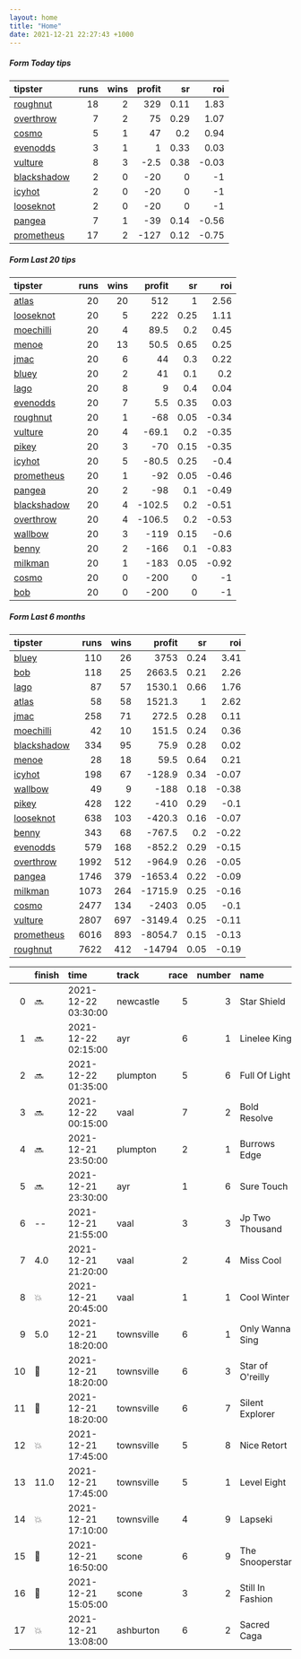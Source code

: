 ```yaml
---   
layout: home  
title: "Home"   
date: 2021-12-21 22:27:43 +1000  
---   
```



##### Form Today tips   

| tipster                                                         |   runs |   wins |   profit |   sr |   roi |
|:----------------------------------------------------------------|-------:|-------:|---------:|-----:|------:|
| [roughnut](https://mrwayneo.github.io/tips/roughnut.html)       |     18 |      2 |    329   | 0.11 |  1.83 |
| [overthrow](https://mrwayneo.github.io/tips/overthrow.html)     |      7 |      2 |     75   | 0.29 |  1.07 |
| [cosmo](https://mrwayneo.github.io/tips/cosmo.html)             |      5 |      1 |     47   | 0.2  |  0.94 |
| [evenodds](https://mrwayneo.github.io/tips/evenodds.html)       |      3 |      1 |      1   | 0.33 |  0.03 |
| [vulture](https://mrwayneo.github.io/tips/vulture.html)         |      8 |      3 |     -2.5 | 0.38 | -0.03 |
| [blackshadow](https://mrwayneo.github.io/tips/blackshadow.html) |      2 |      0 |    -20   | 0    | -1    |
| [icyhot](https://mrwayneo.github.io/tips/icyhot.html)           |      2 |      0 |    -20   | 0    | -1    |
| [looseknot](https://mrwayneo.github.io/tips/looseknot.html)     |      2 |      0 |    -20   | 0    | -1    |
| [pangea](https://mrwayneo.github.io/tips/pangea.html)           |      7 |      1 |    -39   | 0.14 | -0.56 |
| [prometheus](https://mrwayneo.github.io/tips/prometheus.html)   |     17 |      2 |   -127   | 0.12 | -0.75 |

##### Form Last 20 tips   

| tipster                                                         |   runs |   wins |   profit |   sr |   roi |
|:----------------------------------------------------------------|-------:|-------:|---------:|-----:|------:|
| [atlas](https://mrwayneo.github.io/tips/atlas.html)             |     20 |     20 |    512   | 1    |  2.56 |
| [looseknot](https://mrwayneo.github.io/tips/looseknot.html)     |     20 |      5 |    222   | 0.25 |  1.11 |
| [moechilli](https://mrwayneo.github.io/tips/moechilli.html)     |     20 |      4 |     89.5 | 0.2  |  0.45 |
| [menoe](https://mrwayneo.github.io/tips/menoe.html)             |     20 |     13 |     50.5 | 0.65 |  0.25 |
| [jmac](https://mrwayneo.github.io/tips/jmac.html)               |     20 |      6 |     44   | 0.3  |  0.22 |
| [bluey](https://mrwayneo.github.io/tips/bluey.html)             |     20 |      2 |     41   | 0.1  |  0.2  |
| [lago](https://mrwayneo.github.io/tips/lago.html)               |     20 |      8 |      9   | 0.4  |  0.04 |
| [evenodds](https://mrwayneo.github.io/tips/evenodds.html)       |     20 |      7 |      5.5 | 0.35 |  0.03 |
| [roughnut](https://mrwayneo.github.io/tips/roughnut.html)       |     20 |      1 |    -68   | 0.05 | -0.34 |
| [vulture](https://mrwayneo.github.io/tips/vulture.html)         |     20 |      4 |    -69.1 | 0.2  | -0.35 |
| [pikey](https://mrwayneo.github.io/tips/pikey.html)             |     20 |      3 |    -70   | 0.15 | -0.35 |
| [icyhot](https://mrwayneo.github.io/tips/icyhot.html)           |     20 |      5 |    -80.5 | 0.25 | -0.4  |
| [prometheus](https://mrwayneo.github.io/tips/prometheus.html)   |     20 |      1 |    -92   | 0.05 | -0.46 |
| [pangea](https://mrwayneo.github.io/tips/pangea.html)           |     20 |      2 |    -98   | 0.1  | -0.49 |
| [blackshadow](https://mrwayneo.github.io/tips/blackshadow.html) |     20 |      4 |   -102.5 | 0.2  | -0.51 |
| [overthrow](https://mrwayneo.github.io/tips/overthrow.html)     |     20 |      4 |   -106.5 | 0.2  | -0.53 |
| [wallbow](https://mrwayneo.github.io/tips/wallbow.html)         |     20 |      3 |   -119   | 0.15 | -0.6  |
| [benny](https://mrwayneo.github.io/tips/benny.html)             |     20 |      2 |   -166   | 0.1  | -0.83 |
| [milkman](https://mrwayneo.github.io/tips/milkman.html)         |     20 |      1 |   -183   | 0.05 | -0.92 |
| [cosmo](https://mrwayneo.github.io/tips/cosmo.html)             |     20 |      0 |   -200   | 0    | -1    |
| [bob](https://mrwayneo.github.io/tips/bob.html)                 |     20 |      0 |   -200   | 0    | -1    |

##### Form Last 6 months   

| tipster                                                         |   runs |   wins |   profit |   sr |   roi |
|:----------------------------------------------------------------|-------:|-------:|---------:|-----:|------:|
| [bluey](https://mrwayneo.github.io/tips/bluey.html)             |    110 |     26 |   3753   | 0.24 |  3.41 |
| [bob](https://mrwayneo.github.io/tips/bob.html)                 |    118 |     25 |   2663.5 | 0.21 |  2.26 |
| [lago](https://mrwayneo.github.io/tips/lago.html)               |     87 |     57 |   1530.1 | 0.66 |  1.76 |
| [atlas](https://mrwayneo.github.io/tips/atlas.html)             |     58 |     58 |   1521.3 | 1    |  2.62 |
| [jmac](https://mrwayneo.github.io/tips/jmac.html)               |    258 |     71 |    272.5 | 0.28 |  0.11 |
| [moechilli](https://mrwayneo.github.io/tips/moechilli.html)     |     42 |     10 |    151.5 | 0.24 |  0.36 |
| [blackshadow](https://mrwayneo.github.io/tips/blackshadow.html) |    334 |     95 |     75.9 | 0.28 |  0.02 |
| [menoe](https://mrwayneo.github.io/tips/menoe.html)             |     28 |     18 |     59.5 | 0.64 |  0.21 |
| [icyhot](https://mrwayneo.github.io/tips/icyhot.html)           |    198 |     67 |   -128.9 | 0.34 | -0.07 |
| [wallbow](https://mrwayneo.github.io/tips/wallbow.html)         |     49 |      9 |   -188   | 0.18 | -0.38 |
| [pikey](https://mrwayneo.github.io/tips/pikey.html)             |    428 |    122 |   -410   | 0.29 | -0.1  |
| [looseknot](https://mrwayneo.github.io/tips/looseknot.html)     |    638 |    103 |   -420.3 | 0.16 | -0.07 |
| [benny](https://mrwayneo.github.io/tips/benny.html)             |    343 |     68 |   -767.5 | 0.2  | -0.22 |
| [evenodds](https://mrwayneo.github.io/tips/evenodds.html)       |    579 |    168 |   -852.2 | 0.29 | -0.15 |
| [overthrow](https://mrwayneo.github.io/tips/overthrow.html)     |   1992 |    512 |   -964.9 | 0.26 | -0.05 |
| [pangea](https://mrwayneo.github.io/tips/pangea.html)           |   1746 |    379 |  -1653.4 | 0.22 | -0.09 |
| [milkman](https://mrwayneo.github.io/tips/milkman.html)         |   1073 |    264 |  -1715.9 | 0.25 | -0.16 |
| [cosmo](https://mrwayneo.github.io/tips/cosmo.html)             |   2477 |    134 |  -2403   | 0.05 | -0.1  |
| [vulture](https://mrwayneo.github.io/tips/vulture.html)         |   2807 |    697 |  -3149.4 | 0.25 | -0.11 |
| [prometheus](https://mrwayneo.github.io/tips/prometheus.html)   |   6016 |    893 |  -8054.7 | 0.15 | -0.13 |
| [roughnut](https://mrwayneo.github.io/tips/roughnut.html)       |   7622 |    412 | -14794   | 0.05 | -0.19 |

|    | finish            | time                | track      |   race |   number | name             |   odds | tipster              |
|---:|:------------------|:--------------------|:-----------|-------:|---------:|:-----------------|-------:|:---------------------|
|  0 | :soon:            | 2021-12-22 03:30:00 | newcastle  |      5 |        3 | Star Shield      |   3.3  | vulture              |
|  1 | :soon:            | 2021-12-22 02:15:00 | ayr        |      6 |        1 | Linelee King     |   1.95 | vulture              |
|  2 | :soon:            | 2021-12-22 01:35:00 | plumpton   |      5 |        6 | Full Of Light    |   3.75 | evenodds,overthrow   |
|  3 | :soon:            | 2021-12-22 00:15:00 | vaal       |      7 |        2 | Bold Resolve     |   8    | pangea               |
|  4 | :soon:            | 2021-12-21 23:50:00 | plumpton   |      2 |        1 | Burrows Edge     |   2.15 | overthrow            |
|  5 | :soon:            | 2021-12-21 23:30:00 | ayr        |      1 |        6 | Sure Touch       |   2.5  | vulture              |
|  6 | --                | 2021-12-21 21:55:00 | vaal       |      3 |        3 | Jp Two Thousand  |   6    | looseknot            |
|  7 | 4.0               | 2021-12-21 21:20:00 | vaal       |      2 |        4 | Miss Cool        |   4    | looseknot            |
|  8 | :boom:            | 2021-12-21 20:45:00 | vaal       |      1 |        1 | Cool Winter      |   1.65 | vulture              |
|  9 | 5.0               | 2021-12-21 18:20:00 | townsville |      6 |        1 | Only Wanna Sing  |   4.2  | pangea,icyhot        |
| 10 | :3rd_place_medal: | 2021-12-21 18:20:00 | townsville |      6 |        3 | Star of O'reilly |   2.9  | evenodds,blackshadow |
| 11 | :2nd_place_medal: | 2021-12-21 18:20:00 | townsville |      6 |        7 | Silent Explorer  |  12    | pangea               |
| 12 | :boom:            | 2021-12-21 17:45:00 | townsville |      5 |        8 | Nice Retort      |   3    | evenodds,overthrow   |
| 13 | 11.0              | 2021-12-21 17:45:00 | townsville |      5 |        1 | Level Eight      |  21.5  | pangea,blackshadow   |
| 14 | :boom:            | 2021-12-21 17:10:00 | townsville |      4 |        9 | Lapseki          |  11    | overthrow            |
| 15 | :3rd_place_medal: | 2021-12-21 16:50:00 | scone      |      6 |        9 | The Snooperstar  |   6    | icyhot               |
| 16 | :2nd_place_medal: | 2021-12-21 15:05:00 | scone      |      3 |        2 | Still In Fashion |   2.15 | pangea,overthrow     |
| 17 | :boom:            | 2021-12-21 13:08:00 | ashburton  |      6 |        2 | Sacred Caga      |   3    | vulture              |
